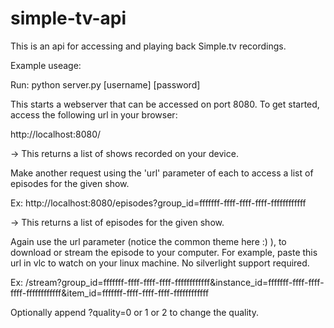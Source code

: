 simple-tv-api
=============
This is an api for accessing and playing back Simple.tv recordings.

Example useage:

Run: python server.py [username] [password]

This starts a webserver that can be accessed on port 8080. To get started, access the following url in your browser:

http://localhost:8080/

-> This returns a list of shows recorded on your device.

Make another request using the 'url' parameter of each to access a list of episodes for the given show.

Ex: http://localhost:8080/episodes?group_id=fffffff-ffff-ffff-ffff-ffffffffffff

-> This returns a list of episodes for the given show.

Again use the url parameter (notice the common theme here :) ), to download or stream the episode to your computer. For example, paste this url in vlc to watch on your linux machine. No silverlight support required.

Ex: /stream?group_id=fffffff-ffff-ffff-ffff-ffffffffffff&instance_id=fffffff-ffff-ffff-ffff-ffffffffffff&item_id=fffffff-ffff-ffff-ffff-ffffffffffff

Optionally append ?quality=0 or 1 or 2 to change the quality.
